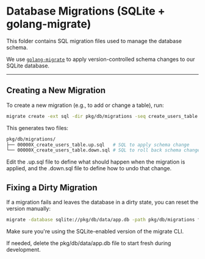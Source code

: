 # Database Migrations (SQLite + golang-migrate)

This folder contains SQL migration files used to manage the database schema.

We use [`golang-migrate`](https://github.com/golang-migrate/migrate) to apply version-controlled schema changes to our SQLite database.

---

## Creating a New Migration

To create a new migration (e.g., to add or change a table), run:

```bash
migrate create -ext sql -dir pkg/db/migrations -seq create_users_table
```

This generates two files:
```bash
pkg/db/migrations/
├── 00000X_create_users_table.up.sql   # SQL to apply schema change
└── 00000X_create_users_table.down.sql # SQL to roll back schema change
```

Edit the .up.sql file to define what should happen when the migration is applied, and the .down.sql file to define how to undo that change.



## Fixing a Dirty Migration
If a migration fails and leaves the database in a dirty state, you can reset the version manually:
```bash
migrate -database sqlite://pkg/db/data/app.db -path pkg/db/migrations force 0
```
Make sure you're using the SQLite-enabled version of the migrate CLI.

If needed, delete the pkg/db/data/app.db file to start fresh during development.